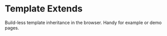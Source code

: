 # Template Extends

Build-less template inheritance in the browser. Handy for example or demo pages. 

